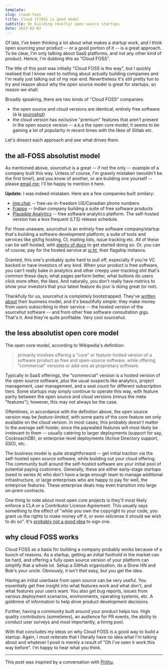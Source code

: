 ```yaml
---
template:
slug: cloud-foss
title: Cloud (F)OSS is good model
subtitle: On building (mostly) open source startups
date: 2022-02-07
---
```


Of late, I've been thinking a lot about what makes a startup work, and I
think open sourcing your product -- or a good portion of it -- is a
great approach. To be clear, I'm only talking about SaaS platforms, and
not any other kind of product. Hence, I'm dubbing this as "Cloud FOSS".

The title of this post was initially "Cloud FOSS is the way", but I
quickly realised that I know next to nothing about actually building
companies and I'm really just talking out of my rear end. Nevertheless
it's still pretty fun to try and reason about why the open source model
is great for startups, so reason we shall.

Broadly speaking, there are two kinds of "Cloud FOSS" companies:
- the open source and cloud versions are identical, entirely free software (à la
  [sourcehut](https://sourcehut.org))
- the cloud version has exclusive "premium" features that aren't present
  in the open source version -- a.k.a the open core model; it seems to
  be gaining a lot of popularity in recent times with the likes of
  Gitlab etc.

Let's dissect each approach and see what drives them.

## the all-FOSS absolutist model

As mentioned above, sourcehut is a great -- if not the only -- example
of a company built this way. Unless of course, I'm gravely mistaken
(wouldn't be the first time!), and you know of another, or are building
one yourself -- please [email me](mailto:x@icyphox.sh); I'll be happy to
mention it here.

**Update**: I was indeed mistaken. Here are a few companies built
similary:
- [jmp.chat](https://jmp.chat/) -- free-as-in-freedom US/Canadian phone
  numbers
- [Frappe](https://frappe.io/) -- Indian company building a suite of
  free software products
- [Plausible Analytics](https://plausible.io) -- free software analytics
  platform. The self-hosted version has a less frequent (LTS) release
  schedule.

For those unaware, sourcehut is an entirely free software
company/startup that's building a software development platform; a suite
of tools and services like git/hg hosting, CI, mailing lists, issue
tracking etc. All of these can be self-hosted, with [plenty of
docs](https://man.sr.ht/installation.md) to get started doing so. Or,
you can of course, pay for the hosted service at [sr.ht](https://sr.ht),
their flagship instance.

Granted, this one's probably quite hard to pull off, especially if you're VC
backed or have investors of any kind. When your product is free
software, you can't really bake in analytics and other creepy
user-tracking shit that's common these days; what pages perform better,
what buttons do users click more often, the likes. And naturally, you
don't really have metrics to show your investors that your latest
feature du jour is doing great (or not).

Thankfully for us, sourcehut is completely bootstrapped. They've
[written
about](https://sourcehut.org/blog/2022-01-09-how-does-our-business-work/)
their business model, and it's beautifully simple: they make money from
users subscribing to their service -- the hosted version of the
sourcehut software -- and from other free software consultation gigs.
That's it. And they're quite profitable. Very cool sourcehut.

## the less absolutist open core model

The open core model, according to Wikipedia's definition:

> primarily involves offering a "core" or feature-limited version of a
> software product as free and open-source software, while offering
> "commercial" versions or add-ons as proprietary software.

Typically in SaaS offerings, the "commercial" version is a hosted
version of the open source software, _plus_ the usual suspects like
analytics, project management, user management, and a seat count for
different subscription tiers. Some startups may simply continue to
operate this way, with feature parity between the open source and cloud
versions (minus the meta "features"); however, this may not always be
the case.

Oftentimes, in accordance with the definition above, the open source
version may be _feature-limited_, with some parts of the core feature
set only available on the cloud version. In most cases, this probably
doesn't matter to the average self-hoster, since the paywalled features
will most likely be irrelevant to them -- usually catering to larger
deployments (support for say, CockroachDB), or enterprise-level
deployments (Active Directory support, SSO), etc.

The business model is quite straightforward -- get initial traction via
the self-hosted open source software, while building out your cloud
offering. The community built around the self-hosted software are your
initial pool of potential paying customers. Generally, these are either
early-stage startups (seed to series A) who don't have a large enough
team to manage additional infrastructure, or large enterprises who are
happy to pay for well, the enterprise features. These enterprise deals
may even transition into large on-prem contracts.

One thing to note about most open core projects is they'll most likely
enforce a CLA or a Contributor License Agreement. This usually says
something to the effect of "while you own the copyright to your code,
you grant us the rights to make money off it, or even relicense it
should we wish to do so". It's [probably not a good
idea](https://drewdevault.com/2018/10/05/Dont-sign-a-CLA.html) to sign
one.

## why cloud FOSS works

Cloud FOSS as a basis for building a company probably works because of a
bunch of reasons. As a startup, getting an initial foothold in the
market can be hard, and offering a fully open source version of your
platform can simplify that a whole lot. Setup a GitHub organization, do
a Show HN and Bob's your uncle. Obviously, it isn't _that_ easy, but you
get the idea.

Having an initial userbase from open source can be very useful. You
essentially get free insight into what features work and what don't,
and what features your users want. You also get bug reports, issues from
various deployment scenarios, environments, operating systems, etc. A
goldmine of information to help drive product development decisions.

Further, having a community built around your product helps too. High
quality contributors (sometimes), an audience for PR events, the ability
to conduct user surveys and most importantly, a hiring pool.

With that concludes my ideas on why Cloud FOSS is a good way to build a
startup. Again, I must reiterate that I literally have no idea what I'm
talking about and whatever I posit is merely a result of "Oh I've seen
it work this way before". I'm happy to hear what you think.

<hr>

This post was inspired by a conversation with
[Prithu](https://prithu.dev).
